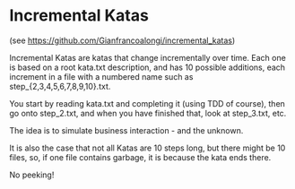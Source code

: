 # Incremental Katas
(see https://github.com/Gianfrancoalongi/incremental_katas)

Incremental Katas are katas that change incrementally over time. 
Each one is based on a root kata.txt description, and has 10 possible additions,
each increment in a file with a numbered name such as step_{2,3,4,5,6,7,8,9,10}.txt.

You start by reading kata.txt and completing it (using TDD of course), then go onto step_2.txt,
and when you have finished that, look at step_3.txt, etc.

The idea is to simulate business interaction - and the unknown.

It is also the case that not all Katas are 10 steps long, but there might be 10 files, so, if one
file contains garbage, it is because the kata ends there.

No peeking!
